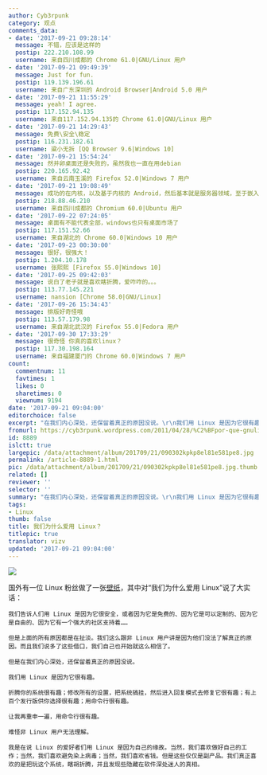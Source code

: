 ```yaml
---
author: Cyb3rpunk
category: 观点
comments_data:
- date: '2017-09-21 09:28:14'
  message: 不错，应该是这样的
  postip: 222.210.108.99
  username: 来自四川成都的 Chrome 61.0|GNU/Linux 用户
- date: '2017-09-21 09:49:39'
  message: Just for fun.
  postip: 119.139.196.61
  username: 来自广东深圳的 Android Browser|Android 5.0 用户
- date: '2017-09-21 11:55:29'
  message: yeah! I agree.
  postip: 117.152.94.135
  username: 来自117.152.94.135的 Chrome 61.0|GNU/Linux 用户
- date: '2017-09-21 14:29:43'
  message: 免费\安全\稳定
  postip: 116.231.182.61
  username: 粱小无拆 [QQ Browser 9.6|Windows 10]
- date: '2017-09-21 15:54:24'
  message: 然并卵桌面还是失败的，虽然我也一直在用debian
  postip: 220.165.92.42
  username: 来自云南玉溪的 Firefox 52.0|Windows 7 用户
- date: '2017-09-21 19:08:49'
  message: 成功的在内核，以及基于内核的 Android，然后基本就是服务器领域，至于嵌入式领域，并没有占据绝对领先地位。
  postip: 218.88.46.210
  username: 来自四川成都的 Chromium 60.0|Ubuntu 用户
- date: '2017-09-22 07:24:05'
  message: 桌面有不能代表全部，windows也只有桌面市场了
  postip: 117.151.52.66
  username: 来自湖北的 Chrome 60.0|Windows 10 用户
- date: '2017-09-23 00:30:00'
  message: 很好，很强大！
  postip: 1.204.10.178
  username: 张熙熙 [Firefox 55.0|Windows 10]
- date: '2017-09-25 09:42:03'
  message: 说白了老子就是喜欢瞎折腾，爱咋咋的。。。
  postip: 113.77.145.221
  username: nansion [Chrome 58.0|GNU/Linux]
- date: '2017-09-26 15:34:43'
  message: 排版好奇怪哦
  postip: 113.57.179.98
  username: 来自湖北武汉的 Firefox 55.0|Fedora 用户
- date: '2017-09-30 17:33:29'
  message: 很奇怪 你真的喜欢linux？
  postip: 117.30.198.164
  username: 来自福建厦门的 Chrome 60.0|Windows 7 用户
count:
  commentnum: 11
  favtimes: 1
  likes: 0
  sharetimes: 0
  viewnum: 9194
date: '2017-09-21 09:04:00'
editorchoice: false
excerpt: "在我们内心深处，还保留着真正的原因没说。\r\n我们用 Linux 是因为它很有趣。"
fromurl: https://cyb3rpunk.wordpress.com/2011/04/28/%C2%BFpor-que-gnulinux/
id: 8889
islctt: true
largepic: /data/attachment/album/201709/21/090302kpkp8el81e581pe8.jpg
permalink: /article-8889-1.html
pic: /data/attachment/album/201709/21/090302kpkp8el81e581pe8.jpg.thumb.jpg
related: []
reviewer: ''
selector: ''
summary: "在我们内心深处，还保留着真正的原因没说。\r\n我们用 Linux 是因为它很有趣。"
tags:
- Linux
thumb: false
title: 我们为什么爱用 Linux？
titlepic: true
translator: vizv
updated: '2017-09-21 09:04:00'
---
```


![](/data/attachment/album/201709/21/090302kpkp8el81e581pe8.jpg)


国外有一位 Linux 粉丝做了一张[壁纸](https://cyb3rpunk.files.wordpress.com/2011/04/whylinux.jpg)，其中对“我们为什么爱用 Linux”说了大实话：




```
我们告诉人们用 Linux 是因为它很安全，或者因为它是免费的、因为它是可以定制的、因为它是自由的、因为它有一个强大的社区支持着……

但是上面的所有原因都是在扯淡。我们这么跟非 Linux 用户讲是因为他们没法了解真正的原因。而且我们说多了这些借口，我们自己也开始就这么相信了。

但是在我们内心深处，还保留着真正的原因没说。

我们用 Linux 是因为它很有趣。

折腾你的系统很有趣；修改所有的设置，把系统搞挂，然后进入回复模式去修复它很有趣；有上百个发行版供你选择很有趣；用命令行很有趣。

让我再重申一遍，用命令行很有趣。

难怪非 Linux 用户无法理解。

我是在说 Linux 的爱好者们用 Linux 是因为自己的缘故。当然，我们喜欢做好自己的工作；当然，我们喜欢避免染上病毒；当然，我们喜欢省钱。但是这些仅仅是副产品。我们真正喜欢的是把玩这个系统，瞎胡折腾，并且发现些隐藏在软件深处迷人的真相。
```